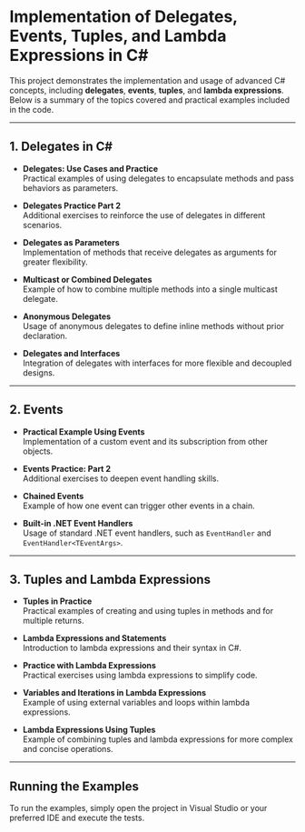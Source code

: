 # Implementation of Delegates, Events, Tuples, and Lambda Expressions in C#

This project demonstrates the implementation and usage of advanced C# concepts, including **delegates**, **events**, **tuples**, and **lambda expressions**. Below is a summary of the topics covered and practical examples included in the code.

---

## 1. Delegates in C#

- **Delegates: Use Cases and Practice**  
  Practical examples of using delegates to encapsulate methods and pass behaviors as parameters.

- **Delegates Practice Part 2**  
  Additional exercises to reinforce the use of delegates in different scenarios.

- **Delegates as Parameters**  
  Implementation of methods that receive delegates as arguments for greater flexibility.

- **Multicast or Combined Delegates**  
  Example of how to combine multiple methods into a single multicast delegate.

- **Anonymous Delegates**  
  Usage of anonymous delegates to define inline methods without prior declaration.

- **Delegates and Interfaces**  
  Integration of delegates with interfaces for more flexible and decoupled designs.

---

## 2. Events

- **Practical Example Using Events**  
  Implementation of a custom event and its subscription from other objects.

- **Events Practice: Part 2**  
  Additional exercises to deepen event handling skills.

- **Chained Events**  
  Example of how one event can trigger other events in a chain.

- **Built-in .NET Event Handlers**  
  Usage of standard .NET event handlers, such as `EventHandler` and `EventHandler<TEventArgs>`.

---

## 3. Tuples and Lambda Expressions

- **Tuples in Practice**  
  Practical examples of creating and using tuples in methods and for multiple returns.

- **Lambda Expressions and Statements**  
  Introduction to lambda expressions and their syntax in C#.

- **Practice with Lambda Expressions**  
  Practical exercises using lambda expressions to simplify code.

- **Variables and Iterations in Lambda Expressions**  
  Example of using external variables and loops within lambda expressions.

- **Lambda Expressions Using Tuples**  
  Example of combining tuples and lambda expressions for more complex and concise operations.

---

## Running the Examples

To run the examples, simply open the project in Visual Studio or your preferred IDE and execute the tests.
